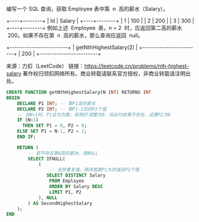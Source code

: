 编写一个 SQL 查询，获取 Employee 表中第  n  高的薪水（Salary）。

+----+--------+
| Id | Salary |
+----+--------+
| 1 | 100 |
| 2 | 200 |
| 3 | 300 |
+----+--------+
例如上述  Employee  表，n = 2  时，应返回第二高的薪水  200。如果不存在第  n  高的薪水，那么查询应返回  null。

+------------------------+
| getNthHighestSalary(2) |
+------------------------+
| 200 |
+------------------------+

来源：力扣（LeetCode）
链接：https://leetcode.cn/problems/nth-highest-salary
著作权归领扣网络所有。商业转载请联系官方授权，非商业转载请注明出处。

```sql
CREATE FUNCTION getNthHighestSalary(N INT) RETURNS INT
BEGIN
    DECLARE P1 INT; -- 第P1高的薪水
    DECLARE P2 INT; -- 取P1-1后的P2个值
    -- 当N<1时，P1会为负数，采用IF调整为0，另此时结果不存在，设置P2为0
    IF (N<1)
      THEN SET P1 = 0, P2 = 0;
    ELSE SET P1 = N-1, P2 = 1;
    END IF;

    RETURN (
        -- 若不存在第N高的薪水，取NULL
        SELECT IFNULL(
            (
                -- 去除重复值，倒序取第P1大的值后P2个值
               SELECT DISTINCT Salary
                FROM Employee
                ORDER BY Salary DESC
                LIMIT P1, P2
            ), NULL
        ) AS SecondHighestSalary
    );
END
```
